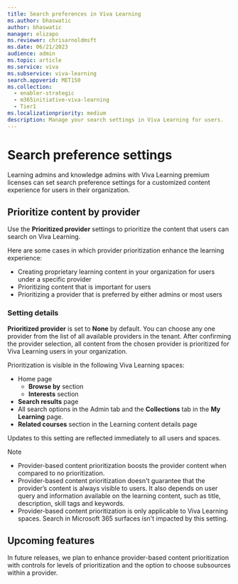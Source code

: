 ```yaml
---
title: Search preferences in Viva Learning
ms.author: bhaswatic
author: bhaswatic
manager: elizapo
ms.reviewer: chrisarnoldmsft
ms.date: 06/21/2023
audience: admin
ms.topic: article
ms.service: viva
ms.subservice: viva-learning
search.appverid: MET150
ms.collection:
  - enabler-strategic
  - m365initiative-viva-learning
  - Tier1
ms.localizationpriority: medium
description: Manage your search settings in Viva Learning for users.
---
```


# Search preference settings

Learning admins and knowledge admins with Viva Learning premium licenses can set search preference settings for a customized content experience for users in their organization. 


## Prioritize content by provider

Use the **Prioritized provider** settings to prioritize the content that users can search on Viva Learning.

Here are some cases in which provider prioritization enhance the learning experience:

- Creating proprietary learning content in your organization for users under a specific provider
- Prioritizing content that is important for users 
- Prioritizing a provider that is preferred by either admins or most users

### Setting details
 
**Prioritized provider** is set to **None** by default. You can choose any one provider from the list of all available providers in the tenant. After confirming the provider selection, all content from the chosen provider is prioritized for Viva Learning users in your organization.

Prioritization is visible in the following Viva Learning spaces:

- Home page 
    - **Browse by** section
    - **Interests** section
- **Search results** page
- All search options in the Admin tab and the **Collections** tab in the **My Learning** page.
- **Related courses** section in the Learning content details page 

Updates to this setting are reflected immediately to all users and spaces.

> [!NOTE] 
> - Provider-based content prioritization boosts the provider content when compared to no prioritization. 
> - Provider-based content prioritization doesn't guarantee that the provider’s content is always visible to users. It also depends on user query and information available on the learning content, such as title, description, skill tags and keywords. 
> - Provider-based content prioritization is only applicable to Viva Learning spaces. Search in Microsoft 365 surfaces isn't impacted by this setting.

## Upcoming features

In future releases, we plan to enhance provider-based content prioritization with controls for levels of prioritization and the option to choose subsources within a provider. 


